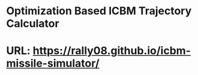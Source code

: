 # Optimization Based ICBM Trajectory Calculator
# URL: https://rally08.github.io/icbm-missile-simulator/
